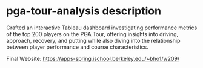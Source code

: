 # pga-tour-analysis description

Crafted an interactive Tableau dashboard investigating performance metrics of the top 200 players on the PGA Tour, offering insights into driving, approach, recovery, and putting while also diving into the relationship between player performance and course characteristics.

Final Website: https://apps-spring.ischool.berkeley.edu/~bho1/w209/

